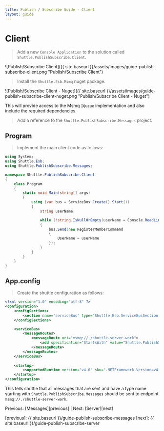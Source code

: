 ```yaml
---
title: Publish / Subscribe Guide - Client
layout: guide
---
```

<script src="{{ site.baseurl }}/assets/js/guide-publish-subscribe.js"></script>
<script>shuttle.guideData.selectedItemName = 'guide-publish-subscribe-client'</script>
# Client

> Add a new `Console Application` to the solution called `Shuttle.PublishSubscribe.Client`.

![Publish/Subscribe Client]({{ site.baseurl }}/assets/images/guide-publish-subscribe-client.png "Publish/Subscribe Client")

> Install the `Shuttle.Esb.Msmq` nuget package.

![Publish/Subscribe Client - Nuget]({{ site.baseurl }}/assets/images/guide-publish-subscribe-client-nuget.png "Publish/Subscribe Client - Nuget")

This will provide access to the Msmq `IQueue` implementation and also include the required dependencies.

> Add a reference to the `Shuttle.PublishSubscribe.Messages` project.

## Program

> Implement the main client code as follows:

~~~ c#
using System;
using Shuttle.Esb;
using Shuttle.PublishSubscribe.Messages;

namespace Shuttle.PublishSubscribe.Client
{
	class Program
	{
		static void Main(string[] args)
		{
			using (var bus = ServiceBus.Create().Start())
			{
				string userName;

				while (!string.IsNullOrEmpty(userName = Console.ReadLine()))
				{
					bus.Send(new RegisterMemberCommand
					{
						UserName = userName
					});
				}
			}
		}
	}
}
~~~

## App.config

> Create the shuttle configuration as follows:

~~~ xml
<?xml version="1.0" encoding="utf-8" ?>
<configuration>
	<configSections>
		<section name='serviceBus' type="Shuttle.Esb.ServiceBusSection, Shuttle.Esb"/>
	</configSections>

	<serviceBus>
		<messageRoutes>
			<messageRoute uri="msmq://./shuttle-server-work">
				<add specification="StartsWith" value="Shuttle.PublishSubscribe.Messages" />
			</messageRoute>
		</messageRoutes>		
	</serviceBus>
	
    <startup> 
        <supportedRuntime version="v4.0" sku=".NETFramework,Version=v4.5" />
    </startup>
</configuration>
~~~

This tells shuttle that all messages that are sent and have a type name starting with `Shuttle.PublishSubscribe.Messages` should be sent to endpoint `msmq://./shuttle-server-work`.

Previous: [Messages][previous] | Next: [Server][next]

[previous]: {{ site.baseurl }}/guide-publish-subscribe-messages
[next]: {{ site.baseurl }}/guide-publish-subscribe-server